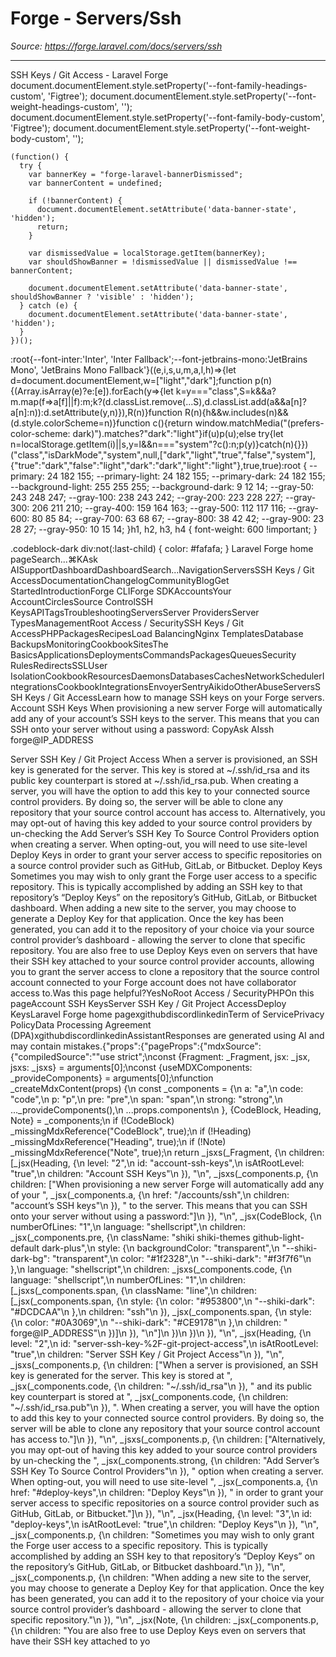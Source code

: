 # Forge - Servers/Ssh

*Source: https://forge.laravel.com/docs/servers/ssh*

---

SSH Keys / Git Access - Laravel Forge
              document.documentElement.style.setProperty('--font-family-headings-custom', 'Figtree');
              document.documentElement.style.setProperty('--font-weight-headings-custom', '');
              document.documentElement.style.setProperty('--font-family-body-custom', 'Figtree');
              document.documentElement.style.setProperty('--font-weight-body-custom', '');
            
    (function() {
      try {
        var bannerKey = "forge-laravel-bannerDismissed";
        var bannerContent = undefined;
        
        if (!bannerContent) {
          document.documentElement.setAttribute('data-banner-state', 'hidden');
          return;
        }
        
        var dismissedValue = localStorage.getItem(bannerKey);
        var shouldShowBanner = !dismissedValue || dismissedValue !== bannerContent;
        
        document.documentElement.setAttribute('data-banner-state', shouldShowBanner ? 'visible' : 'hidden');
      } catch (e) {
        document.documentElement.setAttribute('data-banner-state', 'hidden');
      }
    })();
  :root{--font-inter:'Inter', 'Inter Fallback';--font-jetbrains-mono:'JetBrains Mono', 'JetBrains Mono Fallback'}((e,i,s,u,m,a,l,h)=>{let d=document.documentElement,w=["light","dark"];function p(n){(Array.isArray(e)?e:[e]).forEach(y=>{let k=y==="class",S=k&&a?m.map(f=>a[f]||f):m;k?(d.classList.remove(...S),d.classList.add(a&&a[n]?a[n]:n)):d.setAttribute(y,n)}),R(n)}function R(n){h&&w.includes(n)&&(d.style.colorScheme=n)}function c(){return window.matchMedia("(prefers-color-scheme: dark)").matches?"dark":"light"}if(u)p(u);else try{let n=localStorage.getItem(i)||s,y=l&&n==="system"?c():n;p(y)}catch(n){}})("class","isDarkMode","system",null,["dark","light","true","false","system"],{"true":"dark","false":"light","dark":"dark","light":"light"},true,true):root {
    --primary: 24 182 155;
    --primary-light: 24 182 155;
    --primary-dark: 24 182 155;
    --background-light: 255 255 255;
    --background-dark: 9 12 14;
    --gray-50: 243 248 247;
    --gray-100: 238 243 242;
    --gray-200: 223 228 227;
    --gray-300: 206 211 210;
    --gray-400: 159 164 163;
    --gray-500: 112 117 116;
    --gray-600: 80 85 84;
    --gray-700: 63 68 67;
    --gray-800: 38 42 42;
    --gray-900: 23 28 27;
    --gray-950: 10 15 14;
  }h1, h2, h3, h4 {
    font-weight: 600 !important;
}

.codeblock-dark div:not(:last-child) {
    color: #fafafa;
}
Laravel Forge home pageSearch...⌘KAsk AISupportDashboardDashboardSearch...NavigationServersSSH Keys / Git AccessDocumentationChangelogCommunityBlogGet StartedIntroductionForge CLIForge SDKAccountsYour AccountCirclesSource ControlSSH KeysAPITagsTroubleshootingServersServer ProvidersServer TypesManagementRoot Access / SecuritySSH Keys / Git AccessPHPPackagesRecipesLoad BalancingNginx TemplatesDatabase BackupsMonitoringCookbookSitesThe BasicsApplicationsDeploymentsCommandsPackagesQueuesSecurity RulesRedirectsSSLUser IsolationCookbookResourcesDaemonsDatabasesCachesNetworkSchedulerIntegrationsCookbookIntegrationsEnvoyerSentryAikidoOtherAbuseServersSSH Keys / Git AccessLearn how to manage SSH keys on your Forge servers.​Account SSH Keys
When provisioning a new server Forge will automatically add any of your account’s SSH keys to the server. This means that you can SSH onto your server without using a password:
CopyAsk AIssh forge@IP_ADDRESS

​Server SSH Key / Git Project Access
When a server is provisioned, an SSH key is generated for the server. This key is stored at ~/.ssh/id_rsa and its public key counterpart is stored at ~/.ssh/id_rsa.pub. When creating a server, you will have the option to add this key to your connected source control providers. By doing so, the server will be able to clone any repository that your source control account has access to.
Alternatively, you may opt-out of having this key added to your source control providers by un-checking the Add Server’s SSH Key To Source Control Providers option when creating a server. When opting-out, you will need to use site-level Deploy Keys in order to grant your server access to specific repositories on a source control provider such as GitHub, GitLab, or Bitbucket.
​Deploy Keys
Sometimes you may wish to only grant the Forge user access to a specific repository. This is typically accomplished by adding an SSH key to that repository’s “Deploy Keys” on the repository’s GitHub, GitLab, or Bitbucket dashboard.
When adding a new site to the server, you may choose to generate a Deploy Key for that application. Once the key has been generated, you can add it to the repository of your choice via your source control provider’s dashboard - allowing the server to clone that specific repository.
You are also free to use Deploy Keys even on servers that have their SSH key attached to your source control provider accounts, allowing you to grant the server access to clone a repository that the source control account connected to your Forge account does not have collaborator access to.Was this page helpful?YesNoRoot Access / SecurityPHPOn this pageAccount SSH KeysServer SSH Key / Git Project AccessDeploy KeysLaravel Forge home pagexgithubdiscordlinkedinTerm of ServicePrivacy PolicyData Processing Agreement (DPA)xgithubdiscordlinkedinAssistantResponses are generated using AI and may contain mistakes.{"props":{"pageProps":{"mdxSource":{"compiledSource":"\"use strict\";\nconst {Fragment: _Fragment, jsx: _jsx, jsxs: _jsxs} = arguments[0];\nconst {useMDXComponents: _provideComponents} = arguments[0];\nfunction _createMdxContent(props) {\n  const _components = {\n    a: \"a\",\n    code: \"code\",\n    p: \"p\",\n    pre: \"pre\",\n    span: \"span\",\n    strong: \"strong\",\n    ..._provideComponents(),\n    ...props.components\n  }, {CodeBlock, Heading, Note} = _components;\n  if (!CodeBlock) _missingMdxReference(\"CodeBlock\", true);\n  if (!Heading) _missingMdxReference(\"Heading\", true);\n  if (!Note) _missingMdxReference(\"Note\", true);\n  return _jsxs(_Fragment, {\n    children: [_jsx(Heading, {\n      level: \"2\",\n      id: \"account-ssh-keys\",\n      isAtRootLevel: \"true\",\n      children: \"Account SSH Keys\"\n    }), \"\\n\", _jsxs(_components.p, {\n      children: [\"When provisioning a new server Forge will automatically add any of your \", _jsx(_components.a, {\n        href: \"/accounts/ssh\",\n        children: \"account’s SSH keys\"\n      }), \" to the server. This means that you can SSH onto your server without using a password:\"]\n    }), \"\\n\", _jsx(CodeBlock, {\n      numberOfLines: \"1\",\n      language: \"shellscript\",\n      children: _jsx(_components.pre, {\n        className: \"shiki shiki-themes github-light-default dark-plus\",\n        style: {\n          backgroundColor: \"transparent\",\n          \"--shiki-dark-bg\": \"transparent\",\n          color: \"#1f2328\",\n          \"--shiki-dark\": \"#f3f7f6\"\n        },\n        language: \"shellscript\",\n        children: _jsxs(_components.code, {\n          language: \"shellscript\",\n          numberOfLines: \"1\",\n          children: [_jsxs(_components.span, {\n            className: \"line\",\n            children: [_jsx(_components.span, {\n              style: {\n                color: \"#953800\",\n                \"--shiki-dark\": \"#DCDCAA\"\n              },\n              children: \"ssh\"\n            }), _jsx(_components.span, {\n              style: {\n                color: \"#0A3069\",\n                \"--shiki-dark\": \"#CE9178\"\n              },\n              children: \" forge@IP_ADDRESS\"\n            })]\n          }), \"\\n\"]\n        })\n      })\n    }), \"\\n\", _jsx(Heading, {\n      level: \"2\",\n      id: \"server-ssh-key-%2F-git-project-access\",\n      isAtRootLevel: \"true\",\n      children: \"Server SSH Key / Git Project Access\"\n    }), \"\\n\", _jsxs(_components.p, {\n      children: [\"When a server is provisioned, an SSH key is generated for the server. This key is stored at \", _jsx(_components.code, {\n        children: \"~/.ssh/id_rsa\"\n      }), \" and its public key counterpart is stored at \", _jsx(_components.code, {\n        children: \"~/.ssh/id_rsa.pub\"\n      }), \". When creating a server, you will have the option to add this key to your connected source control providers. By doing so, the server will be able to clone any repository that your source control account has access to.\"]\n    }), \"\\n\", _jsxs(_components.p, {\n      children: [\"Alternatively, you may opt-out of having this key added to your source control providers by un-checking the \", _jsx(_components.strong, {\n        children: \"Add Server’s SSH Key To Source Control Providers\"\n      }), \" option when creating a server. When opting-out, you will need to use site-level \", _jsx(_components.a, {\n        href: \"#deploy-keys\",\n        children: \"Deploy Keys\"\n      }), \" in order to grant your server access to specific repositories on a source control provider such as GitHub, GitLab, or Bitbucket.\"]\n    }), \"\\n\", _jsx(Heading, {\n      level: \"3\",\n      id: \"deploy-keys\",\n      isAtRootLevel: \"true\",\n      children: \"Deploy Keys\"\n    }), \"\\n\", _jsx(_components.p, {\n      children: \"Sometimes you may wish to only grant the Forge user access to a specific repository. This is typically accomplished by adding an SSH key to that repository’s “Deploy Keys” on the repository’s GitHub, GitLab, or Bitbucket dashboard.\"\n    }), \"\\n\", _jsx(_components.p, {\n      children: \"When adding a new site to the server, you may choose to generate a Deploy Key for that application. Once the key has been generated, you can add it to the repository of your choice via your source control provider’s dashboard - allowing the server to clone that specific repository.\"\n    }), \"\\n\", _jsx(Note, {\n      children: _jsx(_components.p, {\n        children: \"You are also free to use Deploy Keys even on servers that have their SSH key attached to yo